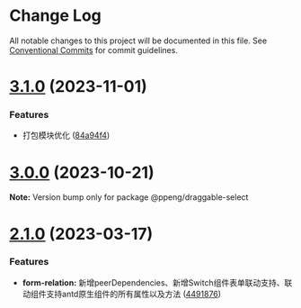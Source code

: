 # Change Log

All notable changes to this project will be documented in this file.
See [Conventional Commits](https://conventionalcommits.org) for commit guidelines.

# [3.1.0](https://github.com/Peng-YT/react-component/compare/v3.0.0...v3.1.0) (2023-11-01)


### Features

* 打包模块优化 ([84a94f4](https://github.com/Peng-YT/react-component/commit/84a94f4ea51bdd97818ca9fa71e073ba2abee781))





# [3.0.0](https://github.com/Peng-YT/react-component/compare/v2.3.0...v3.0.0) (2023-10-21)

**Note:** Version bump only for package @ppeng/draggable-select





# [2.1.0](https://github.com/Peng-YT/react-component/compare/v2.0.2...v2.1.0) (2023-03-17)


### Features

* **form-relation:** 新增peerDependencies、新增Switch组件表单联动支持、联动组件支持antd原生组件的所有属性以及方法 ([4491876](https://github.com/Peng-YT/react-component/commit/449187661b2c41ebefc4c894d80fbcea69c89320))
